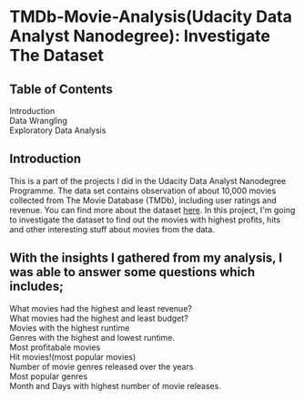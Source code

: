 # TMDb-Movie-Analysis(Udacity Data Analyst Nanodegree): Investigate The Dataset </br>
## Table of Contents </br>
Introduction </br>
Data Wrangling </br>
Exploratory Data Analysis </br>
## Introduction </br>
This is a part of the projects I did in the Udacity Data Analyst Nanodegree Programme.
The data set contains observation of about 10,000 movies collected from The Movie Database (TMDb), including user ratings and revenue. You can find more about the dataset [here](https://www.kaggle.com/datasets/juzershakir/tmdb-movies-dataset). In this project, I'm going to investigate the dataset to find out the movies with highest profits, hits and other interesting stuff about movies from the data.</br>

## With the insights I gathered from my analysis, I was able to answer some questions which includes; <br>
What movies had the highest and least revenue?<br>
What movies had the highest and least budget?<br>
Movies with the highest runtime<br>
Genres with the highest and lowest runtime.<br>
Most profitabale movies<br>
Hit movies!(most popular movies)<br>
Number of movie genres released over the years<br>
Most popular genres<br>
Month and Days with highest number of movie releases.
